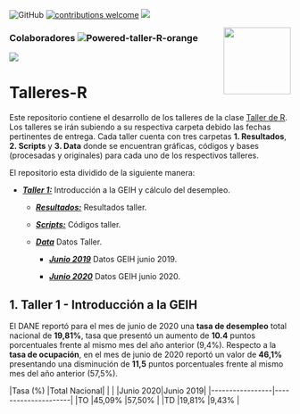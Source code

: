![GitHub](https://img.shields.io/github/license/jorgeluis8ar/Talleres-R) [![contributions welcome](https://img.shields.io/badge/contributions-welcome-brightgreen.svg?style=flat)](https://github.com/taller-R/jorgeluis8ar/issues) ![](https://img.shields.io/github/followers/jorgeluis8ar?style=social)

<img src="https://avatars0.githubusercontent.com/u/69487641?s=400&v=4" align="right" width=120 height=120 alt="" />

### Colaboradores ![Powered-taller-R-orange](https://img.shields.io/badge/Powered_by-Taller_R-blue?logo=R)
<a href="https://github.com/jorgeluis8ar/Talleres-R/graphs/contributors">
  <img src="https://contributors-img.web.app/image?repo=jorgeluis8ar/Talleres-R" />
</a>


# Talleres-R
Este repositorio contiene el desarrollo de los talleres de la clase [Taller de R](https://github.com/taller-R). Los talleres se irán subiendo a su respectiva carpeta debido las fechas pertinentes de entrega. Cada taller cuenta con tres carpetas **1. Resultados**, **2. Scripts** y **3. Data** donde se encuentran gráficas, códigos y bases (procesadas y originales) para cada uno de los respectivos talleres.


El repositorio esta dividido de la siguiente manera:



* [***Taller 1:***](https://github.com/jorgeluis8ar/Talleres-R/tree/main/Taller%201) Introducción a la GEIH y cálculo del desempleo.
  + [***Resultados:***](https://github.com/jorgeluis8ar/Talleres-R/tree/main/Taller%201/Resultados) Resultados taller.
  + [***Scripts:***](https://github.com/jorgeluis8ar/Talleres-R/tree/main/Taller%201/Scripts) Códigos taller.
  + [***Data***](https://github.com/jorgeluis8ar/Talleres-R/tree/main/Taller%201/data) Datos Taller.
  
  
    - [***Junio 2019***](https://github.com/jorgeluis8ar/Talleres-R/tree/main/Taller%201/data/orignal/Junio%202019) Datos GEIH junio 2019.
    
    - [***Junio 2020***](https://github.com/jorgeluis8ar/Talleres-R/tree/main/Taller%201/data/orignal/Junio2%202020) Datos GEIH junio 2020.

## 1. Taller 1 - Introducción a la GEIH

El DANE reportó para el mes de junio de 2020 una **tasa de desempleo** total nacional de **19,81%**, tasa que presentó un aumento de **10.4** puntos porcentuales frente al mismo mes del año anterior (9,4%). Respecto a la **tasa de ocupación**, en el mes de junio de 2020 reportó un valor de **46,1%** presentando una disminución de **11,5** puntos porcentuales frente al mismo mes del año anterior (57,5%).


|Tasa (%)         |Total Nacional|       |
|                 |Junio 2020|Junio 2019|
|-----------------|---------------------|
|TO               |45,09%    |57,50%    |
|TD               |19,81%    |9,43%     |
